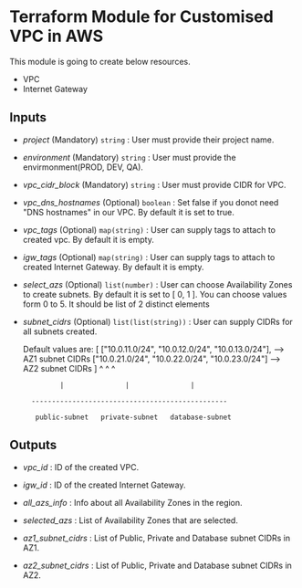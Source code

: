 # Terraform Module for Customised VPC in AWS

This module is going to create below resources.

* VPC
* Internet Gateway


## Inputs

* *project* (Mandatory) `string` : User must provide their project name.

* *environment* (Mandatory) `string` : User must provide the envirmonment(PROD, DEV, QA).

* *vpc_cidr_block* (Mandatory) `string` : User must provide CIDR for VPC.

* *vpc_dns_hostnames* (Optional) `boolean` : Set false if you donot need "DNS hostnames" in our VPC. By default it is set to true.

* *vpc_tags* (Optional) `map(string)` : User can supply tags to attach to created vpc. By default it is empty.

* *igw_tags* (Optional) `map(string)` : User can supply tags to attach to created Internet Gateway. By default it is empty.

* *select_azs* (Optional) `list(number)` : User can choose Availability Zones to create subnets. By default it is set to [ 0, 1 ]. You can choose values form 0 to 5. It should be list of 2 distinct elements

* *subnet_cidrs* (Optional) `list(list(string))` : User can supply CIDRs for all subnets created.
    
    Default values are: 
    [
        ["10.0.11.0/24", "10.0.12.0/24", "10.0.13.0/24"],   --> AZ1 subnet CIDRs
        ["10.0.21.0/24", "10.0.22.0/24", "10.0.23.0/24"]    --> AZ2 subnet CIDRs
    ]          ^               ^               ^
    
               |               |               |      
    
        ------------------------------------------------
    
         public-subnet   private-subnet   database-subnet



## Outputs

* *vpc_id* : ID of the created VPC.

* *igw_id* : ID of the created Internet Gateway.

* *all_azs_info* : Info about all Availability Zones in the region.

* *selected_azs* : List of Availability Zones that are selected.

* *az1_subnet_cidrs* : List of Public, Private and Database subnet CIDRs in AZ1.

* *az2_subnet_cidrs* : List of Public, Private and Database subnet CIDRs in AZ2.